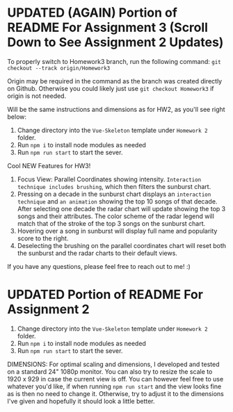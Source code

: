 # UPDATED (AGAIN) Portion of README For Assignment 3 (Scroll Down to See Assignment 2 Updates)
To properly switch to Homework3 branch, run the following command:
`git checkout --track origin/Homework3`

Origin may be required in the command as the branch was created directly on Github. Otherwise you could likely just use `git checkout Homework3` if origin is not needed.

Will be the same instructions and dimensions as for HW2, as you'll see right below:
1. Change directory into the `Vue-Skeleton` template under `Homework 2` folder.
2. Run `npm i` to install node modules as needed
3. Run `npm run start` to start the sever.

Cool NEW Features for HW3!
1. Focus View: Parallel Coordinates showing intensity. `Interaction technique includes brushing`, which then filters the sunburst chart.
2. Pressing on a decade in the sunburst chart displays an `interaction technique` and `an animation` showing the top 10 songs of that decade. After selecting one decade the radar chart will update showing the top 3 songs and their attributes. The color scheme of the radar legend will match that of the stroke of the top 3 songs on the sunburst chart.
4. Hovering over a song in sunburst will display full name and popularity score to the right.
3. Deselecting the brushing on the parallel coordinates chart will reset both the sunburst and the radar charts to their default views.

If you have any questions, please feel free to reach out to me! :)

# UPDATED Portion of README For Assignment 2
1. Change directory into the `Vue-Skeleton` template under `Homework 2` folder.
2. Run `npm i` to install node modules as needed
3. Run `npm run start` to start the sever.

DIMENSIONS: For optimal scaling and dimensions, I developed and tested on a standard 24" 1080p monitor. You can also try to resize the scale to 1920 x 929 in case the current view is off. You can however feel free to use whatever you'd like, if when running `npm run start` and the view looks fine as is then no need to change it. Otherwise, try to adjust it to the dimensions I've given and hopefully it should look a little better.


<!-- # Homework 2: Visualization Dashboard: Layout Design + Visual Encoding
For homework 2, you will create a dashboard with three visualization views. This homework will not be using Observable. Instead, you will be developing a visualization dashboard system in JavaScript with [D3.js](https://d3js.org/)

To begin, you need to first fork (Links to an external site.) this repository (Links to an external site.). After the fork, clone the forked repository using the following commands:


    git clone https://github.com/<your-github-account-name>/ECS272-Fall2022
    cd ECS272-Fall2022/Homework2
    
Create a new folder inside the Homework 2 directory in the forked repository. The name of the folder should be the same as your UC Davis email account name (without ' @ucdavis.edu'). Inside this folder, you will add all your code. 

Before coding, please go over one of the following tutorials:
* D3: [Introduction](https://d3js.org/#introduction), [Bar Chart Example](http://bost.ocks.org/mike/bar/), [Selection](http://bost.ocks.org/mike/selection/), [Update Patterns](https://www.d3indepth.com/enterexit/)

If you need to learn more about JavaScript, you can refer to [A re-introduction to JavaScript](https://developer.mozilla.org/en-US/docs/Web/JavaScript/A_re-introduction_to_JavaScript)


# Datasets 
In this assignment, you can choose one of the following datasets (as seen on Canvas):

* [Airline Passenger Satisfaction](https://www.kaggle.com/datasets/teejmahal20/airline-passenger-satisfaction)
* [CO2 Emissions Around the World](https://www.kaggle.com/datasets/koustavghosh149/co2-emission-around-the-world)
* [Netflix TV Shows and Movies](https://www.kaggle.com/datasets/victorsoeiro/netflix-tv-shows-and-movies)
* [Student Performance Dataset](https://www.kaggle.com/datasets/devansodariya/student-performance-data)
* [Spotify Dataset](https://www.kaggle.com/yamaerenay/spotify-dataset-19212020-160k-tracks)
* [Global Terrorism Database](https://www.kaggle.com/START-UMD/gtd)
* [Cosmetics](https://www.kaggle.com/datasets/kingabzpro/cosmetics-datasets)
* [US Wildfire Dataset](https://www.kaggle.com/rtatman/188-million-us-wildfires)
  
To use a dataset, download the data file from the respective URL above and put it in the "datasets" folder under the Homework 2 directory.


### Coding template
To get started, we will be using a VUE frame work, as seen in the directory under  Homework 2  directory on Github.

You are free to use other existing frameworks and libraries outside of vanilla javascript to implement the system. Some common frameworks and libraries include:
* [Vue](https://vuejs.org/guide/introduction.html)
  *  Vue is designed from the ground up to be incrementally adoptable. The core library is focused on the view layer only, and is easy to pick up and integrate with other libraries or existing projects. On the other hand, Vue is also perfectly capable of powering sophisticated Single-Page Applications when used in combination with modern tooling and supporting libraries.
  
* [React](https://reactjs.org/tutorial/tutorial.html)  (Links to an external site.)is a JavaScript library for building user interfaces.
    * React is a declarative, efficient, and flexible JavaScript library for building user interfaces. It lets you compose complex UIs from small and isolated pieces of code called “components”.

If you use a framework or library to create your system, please provide a README.md file explaining all the steps to run and view your system.

# Requirements
Your task is to create a visualization dashboard. The design of this dashboard should facilitate the exploration of a dataset in an effective or interesting way.

* This dashboard must have three visualization views.
* Your visualizations should include at least one advanced visualization method.
* The visualizations should depict different dimensions or aspects of the dataset to be examined. 
* The three visualizations should fit on a fullscreen browser. Consider where each view should be placed while designing the layout of your dashboard.
* Legends for each view need to be provided as well as labels for axis.
* One of your three views should serve as an overview of the data.
* Choose appropriate visual encodings.
* Color choice matters and has an effect on the interpretability of the visualization. Depending on the data the type of color scale you will use will change (categorical, linear, etc).
* Carefully consider the design for each encoding that you will use and its effectiveness for portraying the data.  Depending on the data you are visualizing, certain pairings of marks and channels will be more effective.

The design paradigm you will be following is referred to as focus + context. 

* A focus view is where the data of most interest is displayed at full size or with full details.
* A context view is a peripheral zone, an overview,  where elements are displayed at reduced size or in a simplified way.
For each view, you need to provide one or more visual interface widgets (e.g., a dropdown menu or slider) for changing the parameters of the visualization. For example, a drop-down menu can be provided for selecting the data dimension that maps to the x-axis of a scatter plot or the color encoding used in a 2D heatmap.

## Examples of basic visualization methods
* Bar chart
* Pie or donut chart
* Line and area chart
* 2D heatmap or matrix view
* Scatter plot
* Node-link diagram
* Geographical map

## Examples of more advanced visualization methods
* Parallel set or parallel coordinates plot
* Sankey or alluvial diagram
* Star coordinates or plot
* Chord diagram
* Stream graph
* Arc diagram

# Submission
To submit for this assignment, you need to first [fork](https://docs.github.com/en/free-pro-team@latest/github/getting-started-with-github/fork-a-repo) this [repository](https://github.com/ucdavis/ECS272-Fall2022). After the fork, clone the forked repository using the following commands: 
```bash
  git clone https://github.com/<your-github-account-name>/ECS272-Fall2022
  cd ECS272-Fall2022/Homework2
```

Create a new folder inside the Homework 2 directory in the forked repository. The name of the folder should be the same as your UC Davis email account name (without ' @ucdavis.edu'). Put all your codes inside this folder, and use "git add" to add all your codes, and then commit. 
```bash
git add <your-filename> 
git commit -m "Homework2" 
git push
```
After you pushed your code to your repository, follow the instruction [here](https://help.github.com/en/github/collaborating-with-issues-and-pull-requests/creating-a-pull-request-from-a-fork) to create a pull request for this repository. Finally, submit the hyperlink of the pull request to UCD Canvas. The hyperlink should look like - "https://github.com/ucdavis/ECS272-Fall2022/pull/{your-pull-request-id}". -->
